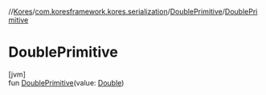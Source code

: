 //[Kores](../../../index.md)/[com.koresframework.kores.serialization](../index.md)/[DoublePrimitive](index.md)/[DoublePrimitive](-double-primitive.md)

# DoublePrimitive

[jvm]\
fun [DoublePrimitive](-double-primitive.md)(value: [Double](https://kotlinlang.org/api/latest/jvm/stdlib/kotlin/-double/index.html))
